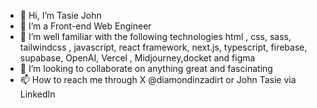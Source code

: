 - 👋 Hi, I’m Tasie John
- 👀 I’m a Front-end Web Engineer
- 🌱 I’m well familiar with the following technologies html , css, sass, tailwindcss , javascript, react framework, next.js, typescript, firebase, supabase, OpenAI, Vercel , Midjourney,docket and figma
- 💞️ I’m looking to collaborate on anything great and fascinating 
- 📫 How to reach me through X @diamondinzadirt or John Tasie via LinkedIn
<!---
diamondinzadirt/diamondinzadirt is a ✨ special ✨ repository because its `README.md` (this file) appears on your GitHub profile.
You can click the Preview link to take a look at your changes.
--->
